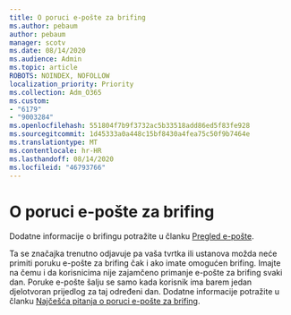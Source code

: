 ```yaml
---
title: O poruci e-pošte za brifing
ms.author: pebaum
author: pebaum
manager: scotv
ms.date: 08/14/2020
ms.audience: Admin
ms.topic: article
ROBOTS: NOINDEX, NOFOLLOW
localization_priority: Priority
ms.collection: Adm_O365
ms.custom:
- "6179"
- "9003284"
ms.openlocfilehash: 551804f7b9f3732ac5b33518add86ed5f83fe928
ms.sourcegitcommit: 1d45333a0a448c15bf8430a4fea75c50f9b7464e
ms.translationtype: MT
ms.contentlocale: hr-HR
ms.lasthandoff: 08/14/2020
ms.locfileid: "46793766"
---
```

# <a name="about-briefing-email"></a>O poruci e-pošte za brifing

Dodatne informacije o brifingu potražite u članku [Pregled e-pošte](https://docs.microsoft.com/briefing/be-overview).  

Ta se značajka trenutno odjavuje pa vaša tvrtka ili ustanova možda neće primiti poruku e-pošte za brifing čak i ako imate omogućen brifing. Imajte na čemu i da korisnicima nije zajamčeno primanje e-pošte za brifing svaki dan. Poruke e-pošte šalju se samo kada korisnik ima barem jedan djelotvoran prijedlog za taj određeni dan. Dodatne informacije potražite u članku [Najčešća pitanja o poruci e-pošte za brifing](https://docs.microsoft.com/briefing/be-faqs).